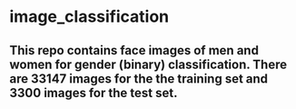 # image_classification

## This repo contains face images of men and women for gender (binary) classification. There are 33147 images for the the training set and 3300 images for the test set.
